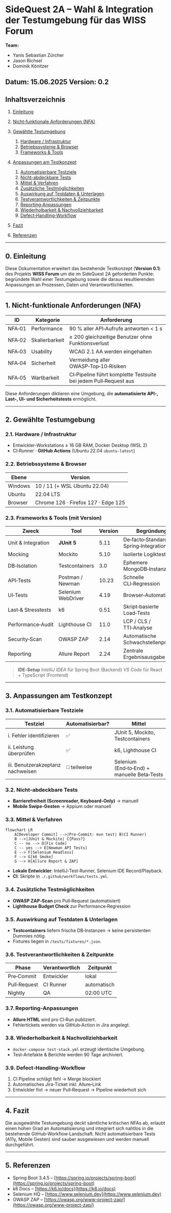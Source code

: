# SideQuest 2A – Wahl & Integration der Testumgebung für das **WISS Forum**

**Team:**
- Yanis Sebastian Zürcher
- Jason Bichsel
- Dominik Könitzer

**Datum:** 15.06.2025
**Version:** 0.2
---

## Inhaltsverzeichnis

1. [Einleitung](#0-einleitung)
2. [Nicht‑funktionale Anforderungen (NFA)](#1--nicht-funktionale-anforderungen-nfa)
3. [Gewählte Testumgebung](#2-gewählte-testumgebung)

   1. [Hardware / Infrastruktur](#21-hardware--infrastruktur)
   2. [Betriebssysteme & Browser](#22-betriebssysteme--browser)
   3. [Frameworks & Tools](#23-frameworks--tools-mit-version)
4. [Anpassungen am Testkonzept](#3-anpassungen-am-testkonzept)

   1. [Automatisierbare Testziele](#31-automatisierbare-testziele)
   2. [Nicht-abdeckbare Tests](#32-nicht-abdeckbare-tests)
   3. [Mittel & Verfahren](#33-mittel--verfahren)
   4. [Zusätzliche Testmöglichkeiten](#34-zusätzliche-testmöglichkeiten)
   5. [Auswirkung auf Testdaten & Unterlagen](#35-auswirkung-auf-testdaten--unterlagen)
   6. [Testverantwortlichkeiten & Zeitpunkte](#36-testverantwortlichkeiten--zeitpunkte)
   7. [Reporting‑Anpassungen](#37-reporting-anpassungen)
   8. [Wiederholbarkeit & Nachvollziehbarkeit](#38-wiederholbarkeit--nachvollziehbarkeit)
   9. [Defect‑Handling‑Workflow](#39-defect-handling-workflow)
5. [Fazit](#4-fazit)
6. [Referenzen](#5-referenzen)

---

## 0. Einleitung

Diese Dokumentation erweitert das bestehende Testkonzept (**Version 0.1**) des Projekts **WISS Forum** um die im SideQuest 2A geforderten Punkte: begründete Wahl einer Testumgebung sowie die daraus resultierenden Anpassungen an Prozessen, Daten und Verantwortlichkeiten.

---

## 1. Nicht‑funktionale Anforderungen (NFA)

| ID     | Kategorie      | Anforderung                                                        |
| ------ | -------------- | ------------------------------------------------------------------ |
| NFA‑01 | Performance    | 90 % aller API‑Aufrufe antworten < 1 s                             |
| NFA‑02 | Skalierbarkeit | ≥ 200 gleichzeitige Benutzer ohne Funktionsverlust                 |
| NFA‑03 | Usability      | WCAG 2.1 AA werden eingehalten                                     |
| NFA‑04 | Sicherheit     | Vermeidung aller OWASP‑Top‑10‑Risiken                              |
| NFA‑05 | Wartbarkeit    | CI‑Pipeline führt komplette Test­su­ite bei jedem Pull‑Request aus |

Diese Anforderungen diktieren eine Umgebung, die **automatisierte API‑, Last‑, UI‑ und Sicherheitstests** ermöglicht.

---

## 2. Gewählte Testumgebung

### 2.1. Hardware / Infrastruktur

* Entwickler‑Workstations ≥ 16 GB RAM, Docker Desktop (WSL 2)
* CI‑Runner · **GitHub Actions** (Ubuntu 22.04 `ubuntu‑latest`)

### 2.2. Betriebssysteme & Browser

| Ebene   | Version                             |
| ------- | ----------------------------------- |
| Windows | 10 / 11 (+ WSL Ubuntu 22.04)        |
| Ubuntu  | 22.04 LTS                           |
| Browser | Chrome 126 · Firefox 127 · Edge 125 |

### 2.3. Frameworks & Tools (mit Version)

| Zweck              | Tool               | Version | Begründung                            |
| ------------------ | ------------------ | ------- | ------------------------------------- |
| Unit & Integration | **JUnit 5**        | 5.11    | De‑facto‑Standard, Spring‑Integration |
| Mocking            | Mockito            | 5.10    | Isolierte Logiktests                  |
| DB‑Isolation       | Testcontainers     | 3.0     | Ephemere MongoDB‑Instanzen            |
| API‑Tests          | Postman / Newman   | 10.23   | Schnelle CLI‑Regression               |
| UI‑Tests           | Selenium WebDriver | 4.19    | Browser‑Automation                    |
| Last‑& Stresstests | k6                 | 0.51    | Skript‑basierte Load‑Tests            |
| Performance‑Audit  | Lighthouse CI      | 11.0    | LCP / CLS / TTI‑Analyse               |
| Security‑Scan      | OWASP ZAP          | 2.14    | Automatische Schwachstellenprüfung    |
| Reporting          | Allure Report      | 2.24    | Zentrale Ergebnisausgabe              |

> **IDE‑Setup**
> *IntelliJ IDEA* für Spring Boot (Backend)
> *VS Code* für React + TypeScript (Frontend)

---

## 3. Anpassungen am Testkonzept

### 3.1. Automatisierbare Testziele

| Testziel                          | Automatisierbar? | Mittel                                      |
| --------------------------------- | ---------------- | ------------------------------------------- |
| i. Fehler identifizieren          | ✅                | JUnit 5, Mockito, Testcontainers            |
| ii. Leistung überprüfen           | ✅                | k6, Lighthouse CI                           |
| iii. Benutzerakzeptanz nachweisen | ◻️ teilweise     | Selenium (End‑to‑End) + manuelle Beta‑Tests |

### 3.2. Nicht‑abdeckbare Tests

* **Barrierefreiheit (Screenreader, Keyboard‑Only)** → manuell
* **Mobile Swipe‑Gesten** → Appium oder manuell

### 3.3. Mittel & Verfahren

```mermaid
flowchart LR
    A[Developer Commit] -->|Pre‑Commit: mvn test| B(CI Runner)
    B -->|JUnit & Mockito| C{Pass?}
    C -- no --> D[Fix Code]
    C -- yes --> E[Newman API Tests]
    E --> F[Selenium Headless]
    F --> G[k6 Smoke]
    G --> H[Allure Report & ZAP]
```

* **Lokale Entwickler**: IntelliJ‑Test‑Runner, Selenium IDE Record/Playback.
* **CI**: Skripte in `./.github/workflows/tests.yml`.

### 3.4. Zusätzliche Testmöglichkeiten

* **OWASP ZAP‑Scan** pro Pull‑Request (automatisiert)
* **Lighthouse Budget Check** zur Performance‑Regression

### 3.5. Auswirkung auf Testdaten & Unterlagen

* **Testcontainers** liefern frische DB‑Instanzen -> keine persistenten Dummies nötig.
* Fixtures liegen in `/tests/fixtures/*.json`.

### 3.6. Testverantwortlichkeiten & Zeitpunkte

| Phase        | Verantwortlich | Zeitpunkt     |
| ------------ | -------------- | ------------- |
| Pre‑Commit   | Entwickler     | lokal         |
| Pull‑Request | CI Runner      | automatisch   |
| Nightly      | QA             | 02:00 UTC    |

### 3.7. Reporting‑Anpassungen

* **Allure HTML** wird pro CI‑Run publiziert.
* Fehlertickets werden via GitHub‑Action in Jira angelegt.

### 3.8. Wiederholbarkeit & Nachvollziehbarkeit

* `docker‑compose test‑stack.yml` erzeugt identische Umgebung.
* Test‑Artefakte & Berichte werden 90 Tage archiviert.

### 3.9. Defect‑Handling‑Workflow

1. CI Pipeline schlägt fehl -> Merge blockiert
2. Automatisches Jira‑Ticket inkl. Allure‑Link
3. Entwickler fixt -> neuer Pull‑Request -> Pipeline wiederholt sich

---

## 4. Fazit

Die ausgewählte Testumgebung deckt sämtliche kritischen NFAs ab, erlaubt einen hohen Grad an Automatisierung und integriert sich nahtlos in die bestehende GitHub‑Workflow‑Landschaft. Nicht automatisierbare Tests (A11y, Mobile Gesten) sind sauber ausgewiesen und werden manuell durchgeführt.

---

## 5. Referenzen

* Spring Boot 3.4.5 – [https://spring.io/projects/spring-boot](https://spring.io/projects/spring-boot)
* k6 Docs – [https://k6.io/docs](https://k6.io/docs)
* Selenium HQ – [https://www.selenium.dev](https://www.selenium.dev)
* OWASP ZAP – [https://owasp.org/www-project-zap/](https://owasp.org/www-project-zap/)
